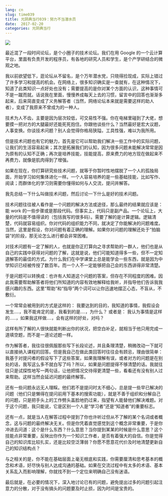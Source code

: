 ```yaml
---
lang: cn
slug: time039
title: 光阴典当行039：努力不当潜水员
date:  2017-02-20
categories: 光阴典当行
---
```

![](http://oouh9u8nz.bkt.gdipper.com/time039.jpg)

最近混了一段时间论坛，是个小圈子的技术论坛。我们在用 Google 的一个云计算平台，里面有负责开发的程序员，有各地的研究人员和学生，是个产学研结合的微观之地。

我以前欲望低下，逛论坛从不留名，是个万年潜水党，只晓得捡现成，实际上错过了许多学习和提高的机会。在网络上，很多知识确实是一查就有，在这种情况下，知道了此类知识一点好处也没有；需要提高的是你对某个方面的认识，这种事情可不是一蹴而就。话说我在里面，慢慢养成每天上去的习惯，留言中的回答也渐渐多起来，后来简直变成了义务解答者（当然，网络论坛本来就是需要这样的助人者），变成了我原来不曾成为的一种人。

技术为人不齿，主要是因为层次较低，可交易性不强。你在电梯里碰到了大佬，想要摸一把对方的大腿最好还能死死抱住。你跟他谈些什么？当然最好是宏大议题，人事变换。你谈技术问题？别人会觉得你格局狭隘，工具性强，难以为我所用。

但是技术问题也有它的魅力，首先是它可以帮助我们解决一些工作中的实际问题，让我们的生活容易起来；其次是拓展我们的认知，因为很多问题未能解决常常是因为原有的认知不正确；再次是培养技能，技能提高，原来费力的地方现在做起来不再费力，就像是肌肉得到了增强。

如果在现在，你打算研究些技术问题，就等于你暂时性地摆脱了一个人的孤独局面，开始学习如何集体进化一样。一个人容易培养的是一些基础技能，比如写作、阅读；而群体化的学习则需要你懂得如何与人交流，提问并解答。

我先总结一下什么叫做技术问题，然后讨论一下什么是好的技术问题。

技术问题往往被人看作是一个问题的解决方法或途径，那么最终的结果就应该是：能 work 的一些步骤或是那段代码。但事实上，代码只是副产品。一个论坛上，大量的代码是不值得读的（包括我写的很多码）。需要了解的是计算逻辑。逻辑清楚，代码就容易组织。你对代码的组织能力不同，就决定了你能解决的问题难度。当然，这里是假设，你对问题有着正确的理解。如果你对问题的理解还处于“拍脑袋”的阶段，那无论怎么进行都会非常困难。

对技术问题有一定了解的人，也就是你正打算向之寻求帮助的一群人，他们也是从自己的实践中获得对问题的了解，这就是说，他们可能知道得多一些，但不一定知道解答的最佳的方式。为什么我们在中学课堂上总是能学会一些东西，就是因为中学知识已经被传授了数百年。而一个人不一定能够把自己会的东西讲得非常清楚。

于是问题可以转换成：也许有人知道这个问题的答案，但存在不同程度的困难。因此我需要帮助解答者将他们所知道的内容有效地解释给我听，并指导他们告诉我我感兴趣的东西。这里“帮助”和“指导”两个词可以让你迅速地摆正心态，不盲从，不敷衍。

一个常常会被用到的方式是这样的：
我要达到的目的，我知道的事情，我假设会发生....，我不能肯定的是，我看到的是....，为什么？
或者是：
我认为事情是这样的.....，如果我这样做....，会有这样的好处，对吗？

这样有所了解的人很快就能判断出你的状况，把空白补足，就相当于他只用完成一道填空题，而不是一道论述题一样。

作为解答者，我往往很佩服那些写下长段论述，并且条理清楚，稍微改动一下就可以直接纳入课程的回答。但是我自己在做此类回答时往往会有顾忌，理由很简单：我基于对提问者的假设写下了这些答案，如果我理解有误，或者对方的问题是在别处的话，我写这么多不就白写了吗？所以，如果是问题提得不够清楚的话。我就往往只是试探性地写一两句话，让他把情况交待得更清楚一些，看看还有没有别人过来帮助。这样当然会延迟问题的最终解答。

还有一些问题永远无人理睬。他们若不是提问时太不细心，总是提一些早已解决的问题（他们只是懒得在提问前用下基本的搜索功能），就是不善于组织和分解自己的问题，只是把手头上的工作劈头盖脸地扔过来，指望有人能替他们解决难题。对于这个问题，我只能说，它是区别一个人是“学习者”还是“知道者”的重要标志。

还有一点，就是当人在解答过程中提到了你也许听过但从不了解的某个名词或者概念，这与问题的最终解决无关。但是你凭着直觉感觉到这个概念非常重要，于是你冲进去问道：这个是什么东西？什么意思？当你提到某某的时候是什么意思？这个技能点非常重要，反映出你作为一个知识工作者，是否有着强大的自信。你是觉得自己的知识库比较扎实，还是比较空泛薄弱？你愿不愿意花代价及时地清楚更新自己的知识结构点？

与之相关的是，你不能在基础层面上毫无根底和实践，你需要厘清和思考基本的概念和术语，好尽快与别人达成沟通的基础。如果在交流过程中有太多的术语、基本关系乱入而影响理解，你就找不到一个定位来明确自己没有迷语。

最后就是，在必要的情况下，深入地讨论已有的问题，避免提出过多的问题引起注意力的分散，对于没有搞头的问题要及时止损，因为时间是宝贵的。


